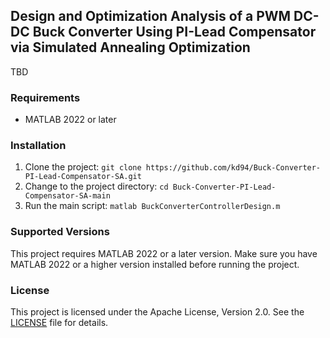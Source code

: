 ## Design and Optimization Analysis of a PWM DC-DC Buck Converter Using PI-Lead Compensator via Simulated Annealing Optimization
TBD

### Requirements
- MATLAB 2022 or later

### Installation

1. Clone the project: `git clone https://github.com/kd94/Buck-Converter-PI-Lead-Compensator-SA.git`
2. Change to the project directory: `cd Buck-Converter-PI-Lead-Compensator-SA-main`
3. Run the main script: `matlab BuckConverterControllerDesign.m`

### Supported Versions

This project requires MATLAB 2022 or a later version. Make sure you have MATLAB 2022 or a higher version installed before running the project.

### License
This project is licensed under the Apache License, Version 2.0. See the [LICENSE](LICENSE) file for details.


